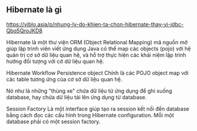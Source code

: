 ## Hibernate là gì 

https://viblo.asia/p/nhung-ly-do-khien-ta-chon-hibernate-thay-vi-jdbc-Qbq5QroJKD8



Hibernate là một thư viện ORM (Object Relational Mapping) mã nguồn mở giúp lập trình viên viết ứng dụng Java có thể map các objects (pojo) với hệ quản trị cơ sở dữ liệu quan hệ, và hỗ trợ thực hiện các khái niệm lập trình hướng đối tượng với cớ dữ liệu quan hệ. 


Hibernate Workflow  Persistence object Chính là các POJO object map với các table tương ứng của cơ sở dữ liệu quan hệ. 

Nó như là những "thùng xe" chứa dữ liệu từ ứng dụng để ghi xuống database, hay chứa dữ liệu tải lên ứng dụng từ database. 

Session Factory Là một interface giúp tạo ra session kết nối đến database bằng cách đọc các cấu hình trong Hibernate configuration. Mỗi một database phải có một session factory. 